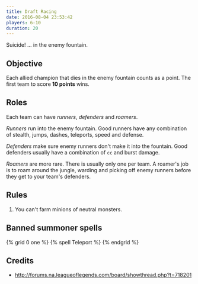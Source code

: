 ```yaml
---
title: Draft Racing
date: 2016-08-04 23:53:42
players: 6-10
duration: 20
---
```


Suicide! ... in the enemy fountain.

<!-- more -->

## Objective

Each allied champion that dies in the enemy fountain counts as a point. The first team to score **10 points** wins.

## Roles

Each team can have *runners*, *defenders* and *roamers*.

*Runners* run into the enemy fountain. Good runners have any combination of stealth, jumps, dashes, teleports, speed and defense.

*Defenders* make sure enemy runners don't make it into the fountain. Good defenders usually have a combination of `cc` and burst damage.

*Roamers* are more rare. There is usually only one per team. A roamer's job is to roam around the jungle, warding and picking off enemy runners before they get to your team's defenders.

## Rules

1. You can't farm minions of neutral monsters.

## Banned summoner spells

{% grid 0 one %}
{% spell Teleport %}
{% endgrid %}

## Credits

- http://forums.na.leagueoflegends.com/board/showthread.php?t=718201
